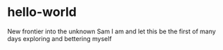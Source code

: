 # hello-world
New frontier into the unknown
Sam I am and let this be the first of many days exploring and bettering myself
